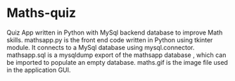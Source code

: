 # Maths-quiz
Quiz App written in Python with MySql backend database to improve Math skills.
mathsapp.py is the front end code written in Python using tkinter module. It connects to a MySql database using mysql.connector.
mathsapp.sql is a mysqldump export of the mathsapp database , which can be imported to populate an empty database.
maths.gif is the image file used in the application GUI.
